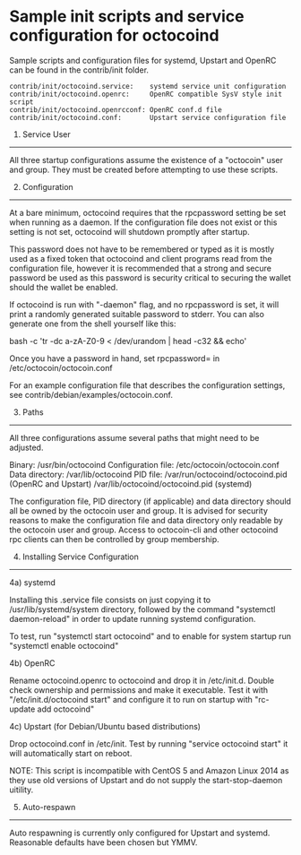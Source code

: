 Sample init scripts and service configuration for octocoind
==========================================================

Sample scripts and configuration files for systemd, Upstart and OpenRC
can be found in the contrib/init folder.

    contrib/init/octocoind.service:    systemd service unit configuration
    contrib/init/octocoind.openrc:     OpenRC compatible SysV style init script
    contrib/init/octocoind.openrcconf: OpenRC conf.d file
    contrib/init/octocoind.conf:       Upstart service configuration file

1. Service User
---------------------------------

All three startup configurations assume the existence of a "octocoin" user
and group.  They must be created before attempting to use these scripts.

2. Configuration
---------------------------------

At a bare minimum, octocoind requires that the rpcpassword setting be set
when running as a daemon.  If the configuration file does not exist or this
setting is not set, octocoind will shutdown promptly after startup.

This password does not have to be remembered or typed as it is mostly used
as a fixed token that octocoind and client programs read from the configuration
file, however it is recommended that a strong and secure password be used
as this password is security critical to securing the wallet should the
wallet be enabled.

If octocoind is run with "-daemon" flag, and no rpcpassword is set, it will
print a randomly generated suitable password to stderr.  You can also
generate one from the shell yourself like this:

bash -c 'tr -dc a-zA-Z0-9 < /dev/urandom | head -c32 && echo'

Once you have a password in hand, set rpcpassword= in /etc/octocoin/octocoin.conf

For an example configuration file that describes the configuration settings, 
see contrib/debian/examples/octocoin.conf.

3. Paths
---------------------------------

All three configurations assume several paths that might need to be adjusted.

Binary:              /usr/bin/octocoind
Configuration file:  /etc/octocoin/octocoin.conf
Data directory:      /var/lib/octocoind
PID file:            /var/run/octocoind/octocoind.pid (OpenRC and Upstart)
                     /var/lib/octocoind/octocoind.pid (systemd)

The configuration file, PID directory (if applicable) and data directory
should all be owned by the octocoin user and group.  It is advised for security
reasons to make the configuration file and data directory only readable by the
octocoin user and group.  Access to octocoin-cli and other octocoind rpc clients
can then be controlled by group membership.

4. Installing Service Configuration
-----------------------------------

4a) systemd

Installing this .service file consists on just copying it to
/usr/lib/systemd/system directory, followed by the command
"systemctl daemon-reload" in order to update running systemd configuration.

To test, run "systemctl start octocoind" and to enable for system startup run
"systemctl enable octocoind"

4b) OpenRC

Rename octocoind.openrc to octocoind and drop it in /etc/init.d.  Double
check ownership and permissions and make it executable.  Test it with
"/etc/init.d/octocoind start" and configure it to run on startup with
"rc-update add octocoind"

4c) Upstart (for Debian/Ubuntu based distributions)

Drop octocoind.conf in /etc/init.  Test by running "service octocoind start"
it will automatically start on reboot.

NOTE: This script is incompatible with CentOS 5 and Amazon Linux 2014 as they
use old versions of Upstart and do not supply the start-stop-daemon uitility.

5. Auto-respawn
-----------------------------------

Auto respawning is currently only configured for Upstart and systemd.
Reasonable defaults have been chosen but YMMV.


